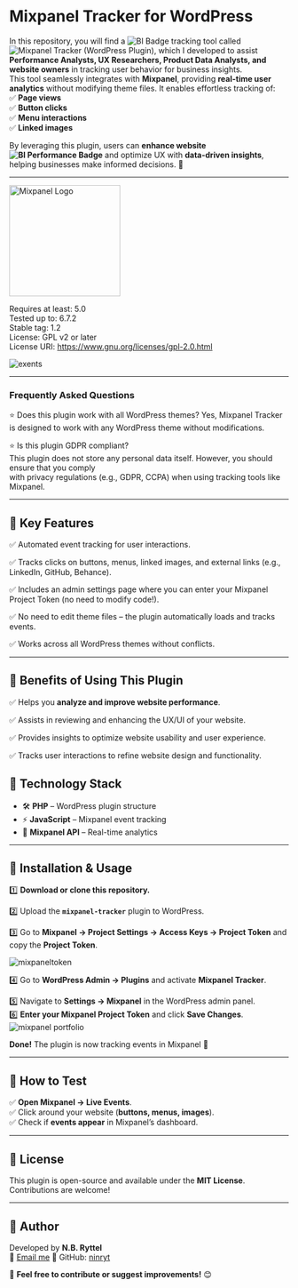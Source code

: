 # Mixpanel Tracker for WordPress

In this repository, you will find a ![BI Badge](https://img.shields.io/badge/Business%20Intelligence-000080?style=flat-square) tracking tool called ![Mixpanel Tracker](https://img.shields.io/badge/Mixpanel%20Tracker-4B0082?style=flat-square) (WordPress Plugin), which I developed to assist **Performance Analysts, UX Researchers, Product Data Analysts, and website owners** in tracking user behavior for business insights.  
This tool seamlessly integrates with **Mixpanel**, providing **real-time user analytics** without modifying theme files. It enables effortless tracking of:  
✅ **Page views**  
✅ **Button clicks**  
✅ **Menu interactions**  
✅ **Linked images**  

By leveraging this plugin, users can **enhance website ![BI Performance Badge](https://img.shields.io/badge/Performance%20-008B8B?style=flat-square)** and optimize UX with **data-driven insights**, helping businesses make informed decisions. 🚀  


---

<img src="https://cdn.brandfetch.io/idr_rhI2FS/theme/dark/id2z2mYeIM.svg?c=1dxbfHSJFAPEGdCLU4o5B" alt="Mixpanel Logo" width="200"/>

Requires at least: 5.0  
Tested up to: 6.7.2  
Stable tag: 1.2  
License: GPL v2 or later  
License URI: https://www.gnu.org/licenses/gpl-2.0.html 

![exents](https://github.com/user-attachments/assets/9942b585-3c0e-43c6-bf25-f9c931ae3e2f)

---
### Frequently Asked Questions

⭐ Does this plugin work with all WordPress themes? 
Yes, Mixpanel Tracker is designed to work with any WordPress theme without modifications.

⭐ Is this plugin GDPR compliant?  
This plugin does not store any personal data itself. However, you should ensure that you comply  
with privacy regulations (e.g., GDPR, CCPA) when using tracking tools like Mixpanel.

---

## 🔸 Key Features   
✅ Automated event tracking for user interactions.  

✅ Tracks clicks on buttons, menus, linked images, and external links (e.g., LinkedIn, GitHub, Behance).  

✅ Includes an admin settings page where you can enter your Mixpanel Project Token (no need to modify code!).  

✅ No need to edit theme files – the plugin automatically loads and tracks events.  

✅ Works across all WordPress themes without conflicts.  


---

## 🔸 Benefits of Using This Plugin 
✅ Helps you **analyze and improve website performance**.  

✅ Assists in reviewing and enhancing the UX/UI of your website.  

✅ Provides insights to optimize website usability and user experience.  

✅ Tracks user interactions to refine website design and functionality.  


## 🔸  Technology Stack  
- 🛠 **PHP** – WordPress plugin structure  
- ⚡ **JavaScript** – Mixpanel event tracking  
- 📡 **Mixpanel API** – Real-time analytics  

---
 
## 🔸  Installation & Usage  
1️⃣ **Download or clone this repository.**  

2️⃣ Upload the **`mixpanel-tracker`** plugin to WordPress.  

3️⃣ Go to **Mixpanel → Project Settings → Access Keys → Project Token** and copy the **Project Token**.  

![mixpaneltoken](https://github.com/user-attachments/assets/b7c34e4a-0eb1-40a5-8a20-83129ee7385f)

4️⃣ Go to **WordPress Admin → Plugins** and activate **Mixpanel Tracker**.  

5️⃣ Navigate to **Settings → Mixpanel** in the WordPress admin panel.  
6️⃣ **Enter your Mixpanel Project Token** and click **Save Changes**. 
![mixpanel portfolio](https://github.com/user-attachments/assets/100ad3a5-578f-472d-8c21-84176a871a16)


**Done!** The plugin is now tracking events in Mixpanel 🎉  

---

## 🔸  How to Test  
✅ **Open Mixpanel → Live Events**.  
✅ Click around your website (**buttons, menus, images**).  
✅ Check if **events appear** in Mixpanel’s dashboard.  


---

## 🔸 License  
This plugin is open-source and available under the **MIT License**. Contributions are welcome!  

---

## 👤 Author
Developed by **N.B. Ryttel**  
📧 [Email me](zerobughero@gmail.com)
🔗 GitHub: [ninryt](https://github.com/ninryt)  


🚀 **Feel free to contribute or suggest improvements!** 😊  
